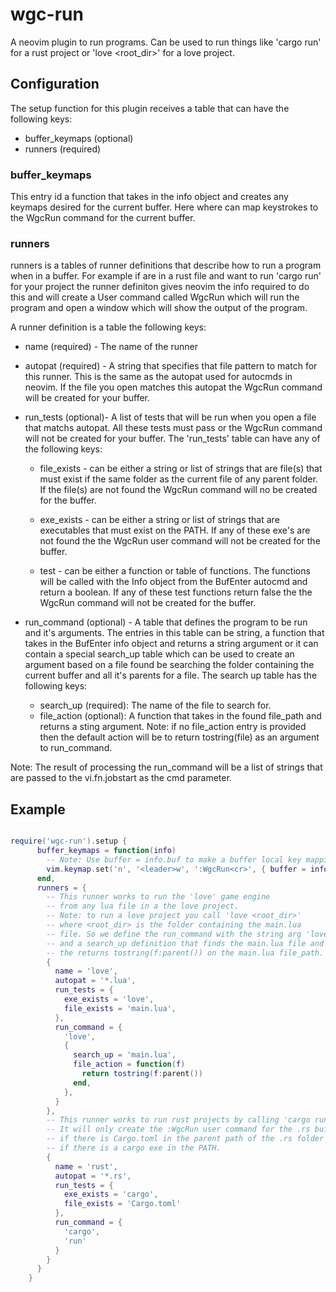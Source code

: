 # wgc-run

A neovim plugin to run programs. Can be used to run things like 
'cargo run' for a rust project or 'love <root_dir>' for a love project.

## Configuration
The setup function for this plugin receives a table that can have the
following keys:
* buffer_keymaps (optional)
* runners (required)

### buffer_keymaps
This entry id a function that takes in the info object and creates 
any keymaps desired for the current buffer. Here where can map keystrokes
to the WgcRun command for the current buffer.

### runners
runners is a tables of runner definitions that describe how to run 
a program when in a buffer. For example if are in a rust file and
want to run 'cargo run' for your project the runner definiton gives
neovim the info required to do this and will create a User command called
WgcRun which will run the program and open a window which will show the output 
of the program.

A runner definition is a table the following keys:
* name (required) - The name of the runner
* autopat (required) - A string that specifies that file pattern to match for this runner.
This is the same as the autopat used for autocmds in neovim. If the file you 
open matches this autopat the WgcRun command will be created for your buffer.
* run_tests (optional)- A list of tests that will be run when you open a file that matchs autopat.
All these tests must pass or the WgcRun command will not be created for your buffer. The 'run_tests'
table can have any of the following keys:
    * file_exists - can be either a string or list of strings that are file(s) that must exist
    if the same folder as the current file of any parent folder. If the file(s) are not found the 
    WgcRun command will no be created for the buffer.

    * exe_exists - can be either a string or list of strings that are executables that must exist on
    the PATH. If any of these exe's are not found the the WgcRun user command will not 
    be created for the buffer.

    * test - can be either a function or table of functions. The functions will be called with
    the Info object from the BufEnter autocmd and return a boolean. If any of these test functions
    return false the the WgcRun command will not be created for the buffer.

* run_command (optional) - A table that defines the program to be run and it's arguments. The entries in
this table can be string,  a function that takes in the BufEnter info object and returns a string
argument or it can contain a special search_up table which can be used to create an argument based
on a file found be searching the folder containing the current buffer and all it's parents for a file.
The search up table has the following keys:
    * search_up (required): The name of the file to search for.
    * file_action (optional): A function that takes in the found file_path and returns a sting argument.
    Note: if no file_action entry is provided then the default action will be to return tostring(file)
    as an argument to run_command.

Note: The result of processing the run_command will be a list of strings that are passed to the 
vi.fn.jobstart as the cmd parameter.

## Example

```lua

require('wgc-run').setup {
      buffer_keymaps = function(info)
        -- Note: Use buffer = info.buf to make a buffer local key mapping
        vim.keymap.set('n', '<leader>w', ':WgcRun<cr>', { buffer = info.buf, silent = true })
      end,
      runners = {
        -- This runner works to run the 'love' game engine 
        -- from any lua file in a the love project.
        -- Note: to run a love project you call 'love <root_dir>'
        -- where <root_dir> is the folder containing the main.lua 
        -- file. So we define the run_command with the string arg 'love'
        -- and a search_up definition that finds the main.lua file and
        -- the returns tostring(f:parent()) on the main.lua file_path.
        {
          name = 'love',
          autopat = '*.lua',
          run_tests = {
            exe_exists = 'love',
            file_exists = 'main.lua',
          },
          run_command = {
            'love',
            {
              search_up = 'main.lua',
              file_action = function(f)
                return tostring(f:parent())
              end,
            },
          }
        },
        -- This runner works to run rust projects by calling 'cargo run'.
        -- It will only create the :WgcRun user command for the .rs buffer
        -- if there is Cargo.toml in the parent path of the .rs folder and
        -- if there is a cargo exe in the PATH.
        {
          name = 'rust',
          autopat = '*.rs',
          run_tests = {
            exe_exists = 'cargo',
            file_exists = 'Cargo.toml'
          },
          run_command = {
            'cargo',
            'run'
          }
        }
      }
    }
```

